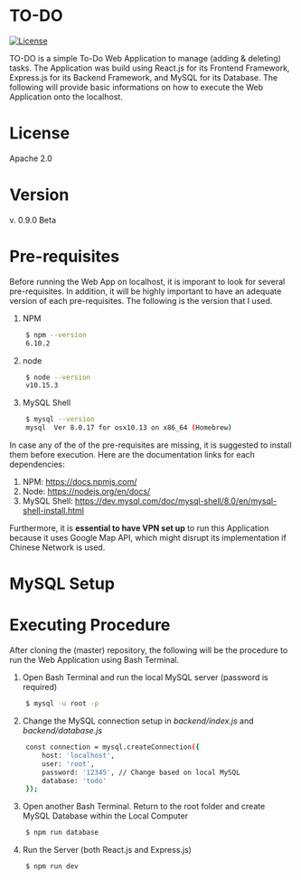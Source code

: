 # TO-DO
[![License](https://img.shields.io/badge/License-Apache%202.0-blue.svg)](https://opensource.org/licenses/Apache-2.0)

TO-DO is a simple To-Do Web Application to manage (adding & deleting) tasks. The Application was build using React.js for its Frontend Framework, Express.js for its Backend Framework, and MySQL for its Database. The following will provide basic informations on how to execute the Web Application onto the localhost.

# License

Apache 2.0

# Version

v. 0.9.0 Beta

# Pre-requisites

Before running the Web App on localhost, it is imporant to look for several pre-requisites. In addition, it will be highly important to have an adequate version of each pre-requisites. The following is the version that I used.

1. NPM
```sh
    $ npm --version
    6.10.2
```

2. node
```sh
    $ node --version
    v10.15.3
```

3. MySQL Shell
```sh
    $ mysql --version
    mysql  Ver 8.0.17 for osx10.13 on x86_64 (Homebrew)
```

In case any of the of the pre-requisites are missing, it is suggested to install them before execution. Here are the documentation links for each dependencies: 
1. NPM: https://docs.npmjs.com/
1. Node: https://nodejs.org/en/docs/
1. MySQL Shell: https://dev.mysql.com/doc/mysql-shell/8.0/en/mysql-shell-install.html

Furthermore, it is **essential to have VPN set up** to run this Application because it uses Google Map API, which might disrupt its implementation if Chinese Network is used.

# MySQL Setup



# Executing Procedure

After cloning the (master) repository, the following will be the procedure to run the Web Application using Bash Terminal.

1. Open Bash Terminal and run the local MySQL server (password is required)
```sh
    $ mysql -u root -p
```

2. Change the MySQL connection setup in *backend/index.js* and *backend/database.js*
```sh
    const connection = mysql.createConnection({
        host: 'localhost',
        user: 'root',
        password: '12345', // Change based on local MySQL
        database: 'todo'
    });
```

3. Open another Bash Terminal. Return to the root folder and create MySQL Database within the Local Computer
```sh
    $ npm run database
```


4. Run the Server (both React.js and Express.js)
```sh
    $ npm run dev
```
